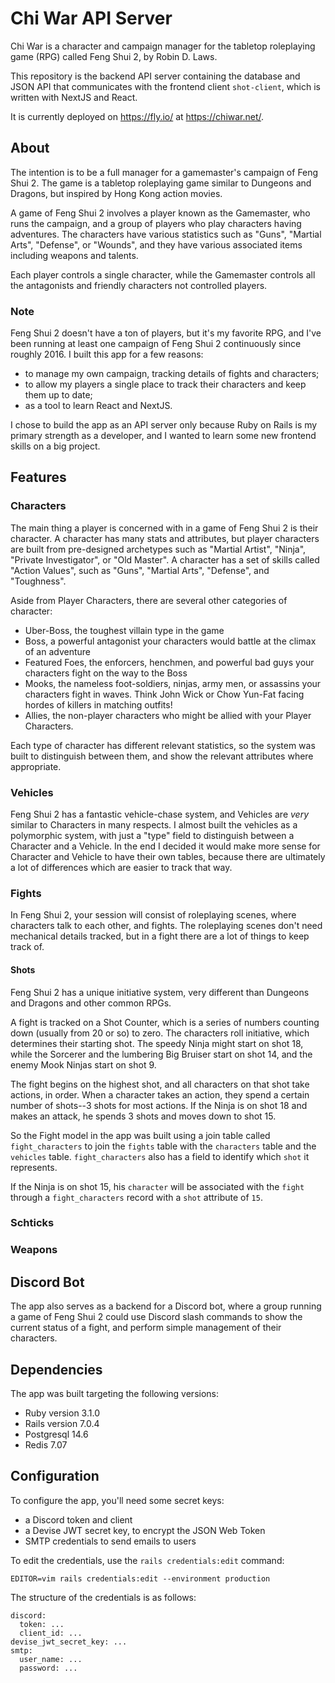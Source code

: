 # Chi War API Server

Chi War is a character and campaign manager for the tabletop roleplaying game (RPG) called Feng Shui 2, by Robin D. Laws.

This repository is the backend API server containing the database and JSON API that communicates with the frontend client `shot-client`, which is written with NextJS and React.

It is currently deployed on https://fly.io/ at https://chiwar.net/.

## About

The intention is to be a full manager for a gamemaster's campaign of Feng Shui 2. The game is a tabletop roleplaying game similar to Dungeons and Dragons, but inspired by Hong Kong action movies.

A game of Feng Shui 2 involves a player known as the Gamemaster, who runs the campaign, and a group of players who play characters having adventures. The characters have various statistics such as "Guns", "Martial Arts", "Defense", or "Wounds", and they have various associated items including weapons and talents.

Each player controls a single character, while the Gamemaster controls all the antagonists and friendly characters not controlled players.

### Note

Feng Shui 2 doesn't have a ton of players, but it's my favorite RPG, and I've been running at least one campaign of Feng Shui 2 continuously since roughly 2016. I built this app for a few reasons:

- to manage my own campaign, tracking details of fights and characters;
- to allow my players a single place to track their characters and keep them up to date;
- as a tool to learn React and NextJS.

I chose to build the app as an API server only because Ruby on Rails is my primary strength as a developer, and I wanted to learn some new frontend skills on a big project.

## Features

### Characters

The main thing a player is concerned with in a game of Feng Shui 2 is their character. A character has many stats and attributes, but player characters are built from pre-designed archetypes such as "Martial Artist", "Ninja", "Private Investigator", or "Old Master". A character has a set of skills called "Action Values", such as "Guns", "Martial Arts", "Defense", and "Toughness".

Aside from Player Characters, there are several other categories of character:

- Uber-Boss, the toughest villain type in the game
- Boss, a powerful antagonist your characters would battle at the climax of an adventure
- Featured Foes, the enforcers, henchmen, and powerful bad guys your characters fight on the way to the Boss
- Mooks, the nameless foot-soldiers, ninjas, army men, or assassins your characters fight in waves. Think John Wick or Chow Yun-Fat facing hordes of killers in matching outfits!
- Allies, the non-player characters who might be allied with your Player Characters.

Each type of character has different relevant statistics, so the system was built to distinguish between them, and show the relevant attributes where appropriate.

### Vehicles

Feng Shui 2 has a fantastic vehicle-chase system, and Vehicles are _very_ similar to Characters in many respects. I almost built the vehicles as a polymorphic system, with just a "type" field to distinguish between a Character and a Vehicle. In the end I decided it would make more sense for Character and Vehicle to have their own tables, because there are ultimately a lot of differences which are easier to track that way.

### Fights

In Feng Shui 2, your session will consist of roleplaying scenes, where characters talk to each other, and fights. The roleplaying scenes don't need mechanical details tracked, but in a fight there are a lot of things to keep track of.

#### Shots

Feng Shui 2 has a unique initiative system, very different than Dungeons and Dragons and other common RPGs.

A fight is tracked on a Shot Counter, which is a series of numbers counting down (usually from 20 or so) to zero. The characters roll initiative, which determines their starting shot. The speedy Ninja might start on shot 18, while the Sorcerer and the lumbering Big Bruiser start on shot 14, and the enemy Mook Ninjas start on shot 9.

The fight begins on the highest shot, and all characters on that shot take actions, in order. When a character takes an action, they spend a certain number of shots--3 shots for most actions. If the Ninja is on shot 18 and makes an attack, he spends 3 shots and moves down to shot 15.

So the Fight model in the app was built using a join table called `fight_characters` to join the `fights` table with the `characters` table and the `vehicles` table. `fight_characters` also has a field to identify which `shot` it represents.

If the Ninja is on shot 15, his `character` will be associated with the `fight` through a `fight_characters` record with a `shot` attribute of `15`.

### Schticks

### Weapons

## Discord Bot

The app also serves as a backend for a Discord bot, where a group running a game of Feng Shui 2 could use Discord slash commands to show the current status of a fight, and perform simple management of their characters.

## Dependencies

The app was built targeting the following versions:

- Ruby version 3.1.0
- Rails version 7.0.4
- Postgresql 14.6
- Redis 7.07

## Configuration

To configure the app, you'll need some secret keys:

- a Discord token and client
- a Devise JWT secret key, to encrypt the JSON Web Token
- SMTP credentials to send emails to users

To edit the credentials, use the `rails credentials:edit` command:

```
EDITOR=vim rails credentials:edit --environment production
```

The structure of the credentials is as follows:

```
discord:
  token: ...
  client_id: ...
devise_jwt_secret_key: ...
smtp:
  user_name: ...
  password: ...
```
